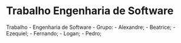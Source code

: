 # Trabalho Engenharia de Software



Trabalho - Engenharia de Software
    - Grupo:
        - Alexandre;
        - Beatrice;
        - Ezequiel;
        - Fernando;
        - Logan;
        - Pedro;
